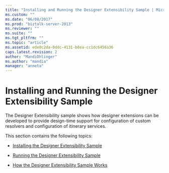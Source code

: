 ```yaml
---
title: "Installing and Running the Designer Extensibility Sample | Microsoft Docs"
ms.custom: ""
ms.date: "06/08/2017"
ms.prod: "biztalk-server-2013"
ms.reviewer: ""
ms.suite: ""
ms.tgt_pltfrm: ""
ms.topic: "article"
ms.assetid: ede0c2da-0ddc-4131-b8ea-cc1dc6456a36
caps.latest.revision: 2
author: "MandiOhlinger"
ms.author: "mandia"
manager: "anneta"
---
```

# Installing and Running the Designer Extensibility Sample
The Designer Extensibility sample shows how designer extensions can be developed to provide design-time support for configuration of custom resolvers and configuration of itinerary services.  
  
 This section contains the following topics:  
  
-   [Installing the Designer Extensibility Sample](../esb-toolkit/installing-the-designer-extensibility-sample.md)  
  
-   [Running the Designer Extensibility Sample](../esb-toolkit/running-the-designer-extensibility-sample.md)  
  
-   [How the Designer Extensibility Sample Works](../esb-toolkit/how-the-designer-extensibility-sample-works.md)